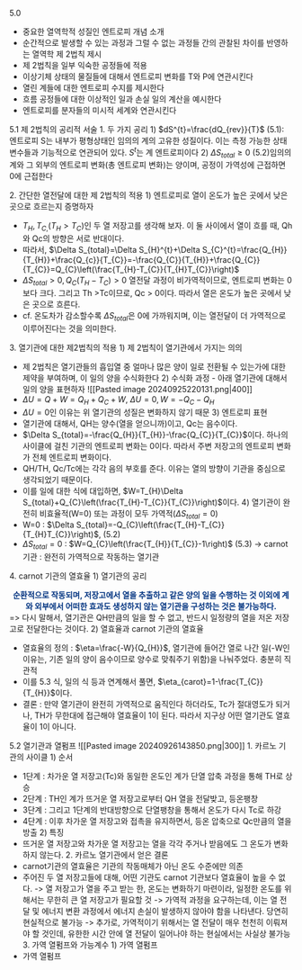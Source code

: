 5.0
- 중요한 열역학적 성질인 엔트로피 개념 소개
- 순간적으로 발생할 수 있는 과정과 그럴 수 없는 과정들 간의 관찰된 차이를 반영하는 열역학 제 2법칙 제시
- 제 2법칙을 일부 익숙한 공정들에 적용
- 이상기체 상태의 물질들에 대해서 엔트로피 변화를 T와 P에 연관시킨다
- 열린 계들에 대한 엔트로피 수지를 제시한다
- 흐름 공정들에 대한 이상적인 일과 손실 일의 계산을 예시한다
- 엔트로피를 분자들의 미시적 세계와 연관시킨다

5.1 제 2법칙의 공리적 서술
1\. 두 가지 공리
1\) $dS^{t}=\frac{dQ_{rev}}{T}$ (5.1): 엔트로피 S는 내부가 평형상태인 임의의 계의 고유한 성질이다. 이는 측정 가능한 상태변수들과 기능적으로 연관되어 있다. $S^{t}$는 계 엔트로피이다
2\) $\Delta S_{total}\ge0$ (5.2)임의의 계와 그 외부의 엔트로피 변화(총 엔트로피 변화)는 양이며, 공정이 가역성에 근접하면 0에 근접한다

2\. 간단한 열전달에 대한 제 2법칙의 적용
1\) 엔트로피로 열이 온도가 높은 곳에서 낮은 곳으로 흐르는지 증명하자
- $T_{H},T_{C,}\left(T_{H}>T_{C}\right)$인 두 열 저장고를 생각해 보자. 이 둘 사이에서 열이 흐를 때, Qh와 Qc의 방향은 서로 반대이다.
- 따라서, $\Delta S_{total}=\Delta S_{H}^{t}+\Delta S_{C}^{t}=\frac{Q_{H}}{T_{H}}+\frac{Q_{c}}{T_{C}}=-\frac{Q_{C}}{T_{H}}+\frac{Q_{C}}{T_{C}}=Q_{C}\left(\frac{T_{H}-T_{C}}{T_{H}T_{C}}\right)$ 
- $\Delta S_{total}>0,Q_{C}\left(T_{H}-T_{C}\right)>0$ 열전달 과정이 비가역적이므로, 엔트로피 변화는 0보다 크다. 그리고 Th >Tc이므로, Qc > 0이다. 따라서 열은 온도가 높은 곳에서 낮은 곳으로 흐른다.
- cf. 온도차가 감소할수록 $\Delta S_{total}$은 0에 가까워지며, 이는 열전달이 더 가역적으로 이루어진다는 것을 의미한다.

3\. 열기관에 대한 제2법칙의 적용
1\)  제 2법칙이 열기관에서 가지는 의의 
- 제 2법칙은 열기관들의 흡입열 중 얼마나 많은 양이 일로 전환될 수 있는가에 대한 제약을 부여하며, 이 일의 양을 수식화한다
2\) 수식화 과정 - 아래 열기관에 대해서 일의 양을 표현하자
![[Pasted image 20240925220131.png|400]]
- $\Delta U=Q+W=Q_{H}+Q_{C}+W$, $\Delta U=0,W=-Q_{C}-Q_{H}$ 
- $\Delta U=0$인 이유는 위 열기관의 성질은 변화하지 않기 때문
3\) 엔트로피 표현
- 열기관에 대해서, QH는 양수(열을 얻으니까)이고, Qc는 음수이다. 
- $\Delta S_{total}=-\frac{Q_{H}}{T_{H}}-\frac{Q_{C}}{T_{C}}$이다. 하나의 사이클에 걸친 기관의 엔트로피 변화는 0이다. 따라서 주변 저장고의 엔트로피 변화가 전체 엔트로피 변화이다. 
- QH/TH, Qc/Tc에는 각각 음의 부호를 준다. 이유는 열의 방향이 기관을 중심으로 생각되었기 때문이다.
- 이를 일에 대한 식에 대입하면, $W=T_{H}\Delta S_{total}+Q_{C}\left(\frac{T_{H}-T_{C}}{T_{C}}\right)$이다.
4\) 열기관이 완전히 비효율적(W=0) 또는 과정이 모두 가역적($\Delta S_{total}=0$)
- W=0 : $\Delta S_{total}=-Q_{C}\left(\frac{T_{H}-T_{C}}{T_{H}T_{C}}\right)$, (5.2)
- $\Delta S_{total}=0$ : $W=Q_{C}\left(\frac{T_{H}}{T_{C}}-1\right)$ (5.3)
	-> carnot 기관 : 완전히 가역적으로 작동하는 열기관

4\. carnot 기관의 열효율
1\) 열기관의 공리
<font color="#003380"><center><strong>순환적으로 작동되며, 저장고에서 열을 추출하고 같은 양의 일을 수행하는 것 이외에 계와 외부에서 어떠한 효과도 생성하지 않는 열기관을 구성하는 것은 불가능하다.</strong></center></font> 
=> 다시 말해서, 열기관은 QH만큼의 일을 할 수 없고, 반드시 일정량의 열을 저온 저장고로 전달한다는 것이다.
2\) 열효율과 carnot 기관의 열효율
- 열효율의 정의 : $\eta=\frac{-W}{Q_{H}}$, 열기관에 들어간 열로 나간 일(-W인 이유는, 기존 일의 양이 음수이므로 양수로 맞춰주기 위함)을 나눠주었다. 충분히 직관적
- 이를 5.3 식, 일의 식 등과 연계해서 풀면, $\eta_{carot}=1-\frac{T_{C}}{T_{H}}$이다.
- 결론 : 만약 열기관이 완전히 가역적으로 움직인다 하더라도, Tc가 절대영도가 되거나, TH가 무한대에 접근해야 열효율이 1이 된다. 따라서 지구상 어떤 열기관도 열효율이 1이 아니다. 

5.2 열기관과 열펌프
![[Pasted image 20240926143850.png|300]]
1\. 카르노 기관의 사이클
1\)  순서
- 1단계 : 차가운 열 저장고(Tc)와 동일한 온도인 계가 단열 압축 과정을 통해 TH로 상승
- 2단계 : TH인 계가 뜨거운 열 저장고로부터 QH 열을 전달밪고, 등온팽창
- 3단계 : 그리고 1단계의 반대방향으로 단열팽창을 통해서 온도가 다시 Tc로 하강
- 4단계 : 이후 차가운 열 저장고와 접촉을 유지하면서, 등온 압축으로 Qc만큼의 열을 방출
2\) 특징
- 뜨거운 열 저장고와 차가운 열 저장고는 열을 각각 주거나 받음에도 그 온도가 변화하지 않는다.
2\. 카르노 열기관에서 얻은 결론
- carnot기관의 열효율은 기관의 작동매체가 아닌 온도 수준에만 의존
- 주어진 두 열 저장고들에 대해, 어떤 기관도 carnot 기관보다 열효율이 높을 수 없다.
	-> 열 저장고가 열을 주고 받는 한, 온도는 변화하기 마련이라, 일정한 온도를 위해서는 무한히 큰 열 저장고가 필요할 것
	-> 가역적 과정을 요구하는데, 이는 열 전달 및 에너지 변환 과정에서 에너지 손실이 발생하지 않아야 함을 나타낸다. 당연히 현실적으로 불가능
	-> 추가로, 가역적이기 위해서는 열 전달이 매우 천천히 이뤄져야 할 것인데, 유한한 시간 안에 열 전달이 일어나야 하는 현실에서는 사실상 불가능
3\. 가역 열펌프와 가능계수
1\) 가역 열펌프
- 가역 열펌프 